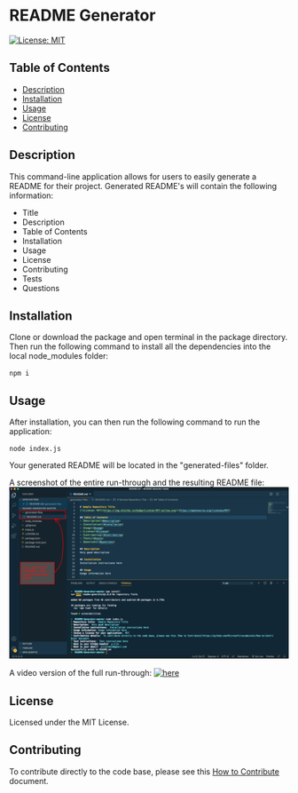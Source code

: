 # README Generator

[![License: MIT](https://img.shields.io/badge/License-MIT-yellow.svg)](https://opensource.org/licenses/MIT)

## Table of Contents

- [Description](#description)
- [Installation](#installation)
- [Usage](#usage)
- [License](#license)
- [Contributing](#contributing)

## Description

This command-line application allows for users to easily generate a README for their project. Generated README's will contain the following information:

- Title
- Description
- Table of Contents
- Installation
- Usage
- License
- Contributing
- Tests
- Questions

## Installation

Clone or download the package and open terminal in the package directory. Then run the following command to install all the dependencies into the local node_modules folder:

```
npm i
```

## Usage

After installation, you can then run the following command to run the application:

```
node index.js
```

Your generated README will be located in the "generated-files" folder.

A screenshot of the entire run-through and the resulting README file:
![App Screenshot](./assets/app-screenshot.png)

A video version of the full run-through: [![here](./assets/application-run-through.gif)](./assets/application-run-through.gif)

## License

Licensed under the MIT License.

## Contributing

To contribute directly to the code base, please see this [How to Contribute](https://github.com/Microsoft/vscode/wiki/How-to-Contribute) document.
